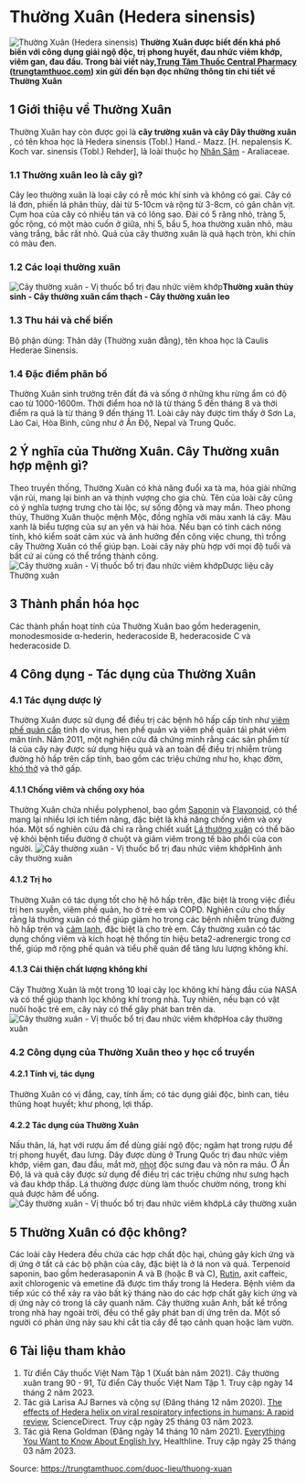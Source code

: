 # Thường Xuân (Hedera sinensis)

![Thường Xuân \(Hedera sinensis\)](https://trungtamthuoc.com/images/others/thuong-xuan-0538.jpg)
**Thường Xuân được biết đến khá phổ biến với công dụng giải ngộ độc, trị phong huyết, đau nhức viêm khớp, viêm gan, đau đầu. Trong bài viết này,[Trung Tâm Thuốc Central Pharmacy](https://trungtamthuoc.com/ "Trung Tâm Thuốc Central Pharmacy") ([trungtamthuoc.com](https://trungtamthuoc.com/ "trungtamthuoc.com")) xin gửi đến bạn đọc những thông tin chi tiết về Thường Xuân**
##  1 Giới thiệu về Thường Xuân
Thường Xuân hay còn được gọi là **cây trường xuân và cây Dây thường xuân** , có tên khoa học là Hedera sinensis (Tobl.) Hand.- Mazz. [H. nepalensis K. Koch var. sinensis (Tobl.) Rehder], là loài thuộc họ [Nhân Sâm](https://trungtamthuoc.com/duoc-lieu/nhan-sam "Nhân Sâm") - Araliaceae.
### 1.1 Thường xuân leo là cây gì?
Cây leo thường xuân là loại cây có rễ móc khí sinh và không có gai. Cây có lá đơn, phiến lá phân thùy, dài từ 5-10cm và rộng từ 3-8cm, có gân chân vịt. Cụm hoa của cây có nhiều tán và có lông sao. Đài có 5 răng nhỏ, tràng 5, gốc rộng, có một mào cuốn ở giữa, nhị 5, bầu 5, hoa thường xuân nhỏ, màu vàng trắng, bắc rất nhỏ. Quả của cây thường xuân là quả hạch tròn, khi chín có màu đen.
### 1.2 Các loại thường xuân
![Cây thường xuân - Vị thuốc bổ trị đau nhức viêm khớp](https://trungtamthuoc.com/images/item/cay-day-thuong-xuan-5.jpg)**Thường xuân thủy sinh - Cây thường xuân cẩm thạch - Cây thường xuân leo**
### 1.3 Thu hái và chế biến
Bộ phận dùng: Thân dây (Thường xuân đằng), tên khoa học là Caulis Hederae Sinensis.
### 1.4 Đặc điểm phân bố
Thường Xuân sinh trưởng trên đất đá và sống ở những khu rừng ẩm có độ cao từ 1000-1600m. Thời điểm hoa nở là từ tháng 5 đến tháng 8 và thời điểm ra quả là từ tháng 9 đến tháng 11. Loài cây này được tìm thấy ở Sơn La, Lào Cai, Hòa Bình, cũng như ở Ấn Độ, Nepal và Trung Quốc.
##  2 Ý nghĩa của Thường Xuân. Cây Thường xuân hợp mệnh gì?
Theo truyền thống, Thường Xuân có khả năng đuổi xa tà ma, hóa giải những vận rủi, mang lại bình an và thịnh vượng cho gia chủ. Tên của loài cây cũng có ý nghĩa tượng trưng cho tài lộc, sự sống động và may mắn. Theo phong thủy, Thường Xuân thuộc mệnh Mộc, đồng nghĩa với màu xanh lá cây. Màu xanh là biểu tượng của sự an yên và hài hòa. Nếu bạn có tính cách nóng tính, khó kiểm soát cảm xúc và ảnh hưởng đến công việc chung, thì trồng cây Thường Xuân có thể giúp bạn. Loài cây này phù hợp với mọi độ tuổi và bất cứ ai cũng có thể trồng thành công.
![Cây thường xuân - Vị thuốc bổ trị đau nhức viêm khớp](https://trungtamthuoc.com/images/item/cay-day-thuong-xuan-1.jpg)Dược liệu cây Thường xuân
##  3 Thành phần hóa học
Các thành phần hoạt tính của Thường Xuân bao gồm hederagenin, monodesmoside α-hederin, hederacoside B, hederacoside C và hederacoside D.
##  4 Công dụng - Tác dụng của Thường Xuân
### 4.1 Tác dụng dược lý 
Thường Xuân được sử dụng để điều trị các bệnh hô hấp cấp tính như [viêm phế quản cấp](https://trungtamthuoc.com/bai-viet/viem-phe-quan-cap "viêm phế quản cấp") tính do virus, hen phế quản và viêm phế quản tái phát viêm mãn tính. Năm 2011, một nghiên cứu đã chứng minh rằng các sản phẩm từ lá của cây này được sử dụng hiệu quả và an toàn để điều trị nhiễm trùng đường hô hấp trên cấp tính, bao gồm các triệu chứng như ho, khạc đờm, [khó thở](https://trungtamthuoc.com/bai-viet/huong-dan-chan-doan-va-xu-tri-tinh-trang-kho-tho "khó thở") và thở gấp.
#### 4.1.1 Chống viêm và chống oxy hóa
Thường Xuân chứa nhiều polyphenol, bao gồm [Saponin](https://trungtamthuoc.com/hoat-chat/saponin "Saponin") và [Flavonoid](https://trungtamthuoc.com/hoat-chat/flavonoid "Flavonoid"), có thể mang lại nhiều lợi ích tiềm năng, đặc biệt là khả năng chống viêm và oxy hóa. Một số nghiên cứu đã chỉ ra rằng chiết xuất [Lá thường xuân](https://trungtamthuoc.com/hoat-chat/la-thng-xuan "Lá thường xuân") có thể bảo vệ khỏi bệnh tiểu đường ở chuột và giảm viêm trong tế bào phổi của con người.
![Cây thường xuân - Vị thuốc bổ trị đau nhức viêm khớp](https://trungtamthuoc.com/images/item/cay-day-thuong-xuan-2.jpg)Hình ảnh cây thường xuân
#### 4.1.2 Trị ho
Thường Xuân có tác dụng tốt cho hệ hô hấp trên, đặc biệt là trong việc điều trị hen suyễn, viêm phế quản, ho ở trẻ em và COPD. Nghiên cứu cho thấy rằng lá thường xuân có thể giúp giảm ho trong các bệnh nhiễm trùng đường hô hấp trên và [cảm lạnh](https://trungtamthuoc.com/bai-viet/cam-lanh-nguyen-nhan-trieu-chung-va-cac-bai-thuoc-dan-gian-chua-tri "cảm lạnh"), đặc biệt là cho trẻ em. Cây thường xuân có tác dụng chống viêm và kích hoạt hệ thống tín hiệu beta2-adrenergic trong cơ thể, giúp mở rộng phế quản và tiểu phế quản để tăng lưu lượng không khí.
#### 4.1.3 Cải thiện chất lượng không khí
Cây Thường Xuân là một trong 10 loại cây lọc không khí hàng đầu của NASA và có thể giúp thanh lọc không khí trong nhà. Tuy nhiên, nếu bạn có vật nuôi hoặc trẻ em, cây này có thể gây phát ban trên da.
![Cây thường xuân - Vị thuốc bổ trị đau nhức viêm khớp](https://trungtamthuoc.com/images/item/cay-day-thuong-xuan-3.jpg)Hoa cây thường xuân
### 4.2 Công dụng của Thường Xuân theo y học cổ truyền
#### 4.2.1 Tính vị, tác dụng
Thường Xuân có vị đắng, cay, tính ấm; có tác dụng giải độc, bình can, tiêu thũng hoạt huyết; khư phong, lợi thấp.
#### 4.2.2 Tác dụng của Thường Xuân
Nấu thân, lá, hạt với rượu ấm để dùng giải ngộ độc; ngâm hạt trong rượu để trị phong huyết, đau lưng.
Dây được dùng ở Trung Quốc trị đau nhức viêm khớp, viêm gan, đau đầu, mắt mờ, [nhọt](https://trungtamthuoc.com/bai-viet/nhot "nhọt") độc sưng đau và nôn ra máu. 
Ở Ấn Độ, lá và quả cây được sử dụng để điều trị các triệu chứng như sưng hạch và đau khớp thấp. Lá thường được dùng làm thuốc chườm nóng, trong khi quả được hãm để uống.
![Cây thường xuân - Vị thuốc bổ trị đau nhức viêm khớp](https://trungtamthuoc.com/images/item/cay-day-thuong-xuan-4.jpg)Lá cây thường xuân
##  5 Thường Xuân có độc không?
Các loài cây Hedera đều chứa các hợp chất độc hại, chúng gây kích ứng và dị ứng ở tất cả các bộ phận của cây, đặc biệt là ở lá non và quả. Terpenoid saponin, bao gồm hederasaponin A và B (hoặc B và C), [Rutin](https://trungtamthuoc.com/hoat-chat/rutin "Rutin"), axit caffeic, axit chlorogenic và emetine đã được tìm thấy trong lá Hedera. Bệnh viêm da tiếp xúc có thể xảy ra vào bất kỳ tháng nào do các hợp chất gây kích ứng và dị ứng này có trong lá cây quanh năm. Cây thường xuân Anh, bất kể trồng trong nhà hay ngoài trời, đều có thể gây phát ban dị ứng trên da. Một số người có phản ứng này sau khi cắt tỉa cây để tạo cảnh quan hoặc làm vườn.
##  6 Tài liệu tham khảo
  1. Từ điển Cây thuốc Việt Nam Tập 1 (Xuất bản năm 2021). Cây thường xuân trang 90 - 91, Từ điển Cây thuốc Việt Nam Tập 1. Truy cập ngày 14 tháng 2 năm 2023.
  2. Tác giả Larisa AJ Barnes và cộng sự (Đăng tháng 12 năm 2020). [The effects of Hedera helix on viral respiratory infections in humans: A rapid review](https://www.sciencedirect.com/science/article/pii/S2212958820301452?via%3Dihub), ScienceDirect. Truy cập ngày 25 tháng 03 năm 2023.
  3. Tác giả Rena Goldman (Đăng ngày 14 tháng 10 năm 2021). [Everything You Want to Know About English Ivy](https://www.healthline.com/health/5-fast-facts-english-ivy), Healthline. Truy cập ngày 25 tháng 03 năm 2023.




Source: https://trungtamthuoc.com/duoc-lieu/thuong-xuan
